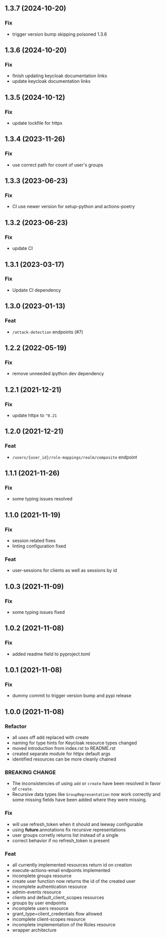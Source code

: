 ## 1.3.7 (2024-10-20)

### Fix

- trigger version bump skipping poisoned 1.3.6

## 1.3.6 (2024-10-20)

### Fix

- finish updating keycloak documentation links
- update keycloak documentation links

## 1.3.5 (2024-10-12)

### Fix

- update lockfile for httpx

## 1.3.4 (2023-11-26)

### Fix

- use correct path for count of user's groups

## 1.3.3 (2023-06-23)

### Fix

- CI use newer version for setup-python and actions-poetry

## 1.3.2 (2023-06-23)

### Fix

- update CI

## 1.3.1 (2023-03-17)

### Fix

- Update CI dependency

## 1.3.0 (2023-01-13)

### Feat

- `/attack-detection` endpoints (#7)

## 1.2.2 (2022-05-19)

### Fix

- remove unneeded ipython dev dependency

## 1.2.1 (2021-12-21)

### Fix

- update httpx to `^0.21`

## 1.2.0 (2021-12-21)

### Feat

- `/users/{user_id}/role-mappings/realm/composite` endpoint

## 1.1.1 (2021-11-26)

### Fix

- some typing issues resolved

## 1.1.0 (2021-11-19)

### Fix

- session related fixes
- linting configuration fixed

### Feat

- user-sessions for clients as well as sessions by id

## 1.0.3 (2021-11-09)

### Fix

- some typing issues fixed

## 1.0.2 (2021-11-08)

### Fix

- added readme field to pyproject.toml

## 1.0.1 (2021-11-08)

### Fix

- dummy commit to trigger version bump and pypi release

## 1.0.0 (2021-11-08)

### Refactor


- all uses off add replaced with create
- naming for type hints for Keycloak resource types changed
- moved introduction from index.rst to README.rst
- created separate module for httpx default args
- identified resources can be more cleanly chained

### BREAKING CHANGE

- The inconsistencies of using `add` or `create` have
been resolved in favor of `create`.
- Recursive data types like `GroupRepresentation` now work correctly and some missing fields have been added where they were missing.

### Fix

- will use refresh_token when it should and leeway configurable
- using __future__.annotations fix recursive representations
- user groups corretly returns list instead of a single
- correct behavior if no refresh_token is present

### Feat

- all currently implemented resources return id on creation
- execute-actions-email endpoints implemented
- incomplete groups resource
- create user function now returns the id of the created user
- incomplete authentication resource
- admin-events resource
- clients and default_client_scopes resources
- groups by user endpoints
- incomplete users resource
- grant_type=client_credentials flow allowed
- incomplete client-scopes resource
- incomplete implementation of the Roles resource
- wrapper architecture
